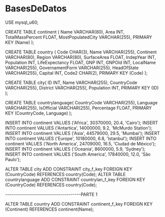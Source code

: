 # BasesDeDatos

USE mysql_u60;

CREATE TABLE continent (
    Name VARCHAR(80),
    Area INT,
    TotalMassPercent FLOAT,
    MostPopulatedCity VARCHAR(255),
    PRIMARY KEY (Name)
);

CREATE TABLE country (
    Code CHAR(3),
    Name VARCHAR(255),
    Continent VARCHAR(80),
    Region VARCHAR(80),
    SurfaceArea FLOAT,
    IndepYear INT,
    Population INT,
    LifeExpectancy FLOAT,
    GNP INT,
    GNPOld INT,
    LocalName VARCHAR(255),
    GovernamentForm VARCHAR(255),
    HeadOfState VARCHAR(255),
    Capital INT,
    Code2 CHAR(2),
    PRIMARY KEY (Code)
);

CREATE TABLE city(
    ID INT,
    Name VARCHAR(255),
    CountryCode VARCHAR(255),
    District VARCHAR(255),
    Population INT,
    PRIMARY KEY (ID)
);

CREATE TABLE countrylanguage(
    CountryCode VARCHAR(255),
    Language VARCHAR(255),
    IsOfficial VARCHAR(255),
    Percentage FLOAT,
    PRIMARY KEY (CountryCode, Language)
);


INSERT INTO continent VALUES ('Africa', 30370000, 20.4, 'Cairo');
INSERT INTO continent VALUES ('Antartica', 14000000, 9.2, 'McMurdo Station');
INSERT INTO continent VALUES ('Asia', 44579000, 29.5, 'Mumbai');
INSERT INTO continent VALUES ('Europe', 10180000, 6.8, 'Istanbul');
INSERT INTO continent VALUES ('North America', 24709000, 16.5, 'Ciudad de México');
INSERT INTO continent VALUES ('Oceania', 8600000, 5.9, 'Sydney');
INSERT INTO continent VALUES ('South America', 17840000, 12.0, 'São Paulo');

ALTER TABLE city ADD CONSTRAINT city_f_key FOREIGN KEY (CountryCode) REFERENCES country(Code);
ALTER TABLE countrylanguage 
    ADD CONSTRAINT countrylan_f_key FOREIGN KEY (CountryCode) REFERENCES country(Code);


--------------------------------------PARTE 1

ALTER TABLE country ADD CONSTRAINT continent_f_key FOREIGN KEY (Continent) REFERENCES continent(Name);
